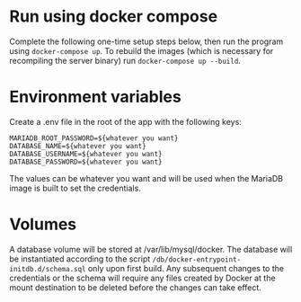 # Run using docker compose

Complete the following one-time setup steps below, then run the program using `docker-compose up`. To rebuild the images (which is necessary for recompiling the server binary) run `docker-compose up --build`.

# Environment variables

Create a .env file in the root of the app with the following keys:
```
MARIADB_ROOT_PASSWORD=${whatever you want}
DATABASE_NAME=${whatever you want}
DATABASE_USERNAME=${whatever you want}
DATABASE_PASSWORD=${whatever you want}
```
The values can be whatever you want and will be used when the MariaDB image is built to set the credentials.

# Volumes

A database volume will be stored at /var/lib/mysql/docker. The database will be instantiated according to the script ```/db/docker-entrypoint-initdb.d/schema.sql``` only upon first build. Any subsequent changes to the credentials or the schema will require any files created by Docker at the mount destination to be deleted before the changes can take effect.
